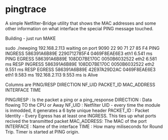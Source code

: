 # pingtrace
A simple Netfilter-Bridge utility that shows the MAC addresses and some other
information on what interface the special PING message touched.


Building - just run MAKE 

sudo ./newping 192.168.2.113
waiting on port 9090
22 90 71 27 85 F4 
PING INGRESS 586391A6B89E 2290712785F4 0469F8EAE6E3 eth1	6.541 ms
PING EGRESS  586391A6B89E 108DD7BE170C 0050B6032522 eth2	6.581 ms
RESP INGRESS 586391A6B89E 108DD7BE170C 0050B6032522 eth2	9.551 ms
RESP EGRESS  586391A6B89E 42E97A29D2AC 0469F8EAE6E3 eth1	9.583 ms
192.168.2.113 9.553 ms is Alive

Columns are 
PING/RESP DIRECTION NF_UID PACKET_ID MAC_ADDRESS INTERFACE  TIME

PING/RESP : Is the packet a ping or a ping_response
DIRECTION : Data flowing TO the CPU or Away
NF_UID    : Netfilter UID - every time the module is inmodded, it generates a 6 byte unique header 
PACKET_ID : Packet Identity - Every Egress has at least one INGRESS. This ties up what ports recived the transmitted packet
MAC_ADDRESS: The MAC of the port 
INTERFACE : Name of the interface
TIME      : How many miliseconds for Round Trip. Timer is started at PING origin.



